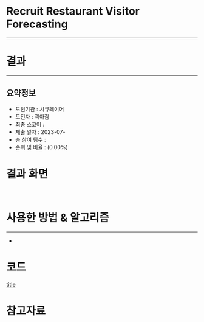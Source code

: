 # Recruit Restaurant Visitor Forecasting
***
# 결과
***
## 요약정보
- 도전기관 : 시큐레이어
- 도전자 : 곽아람
- 최종 스코어 : 
- 제출 일자 : 2023-07-
- 총 참여 팀수 : 
- 순위 및 비율 : (0.00%)

# 결과 화면
<img src="">
<img src="">

# 사용한 방법 & 알고리즘
***
- 
# 코드
[title]()
# 참고자료

